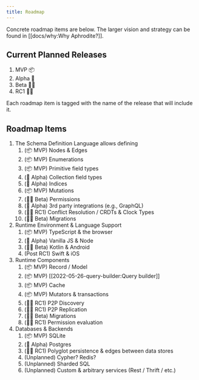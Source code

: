 ```yaml
---
title: Roadmap
---
```


Concrete roadmap items are below. The larger vision and strategy can be found in [[docs/why:Why Aphrodite?]].

## Current Planned Releases

1. MVP 📦
2. Alpha 💪
3. Beta 🤦‍♂️
4. RC1 🧚‍♀️

Each roadmap item is tagged with the name of the release that will include it.

## Roadmap Items

1. The Schema Definition Language allows defining
   1. (📦 MVP) Nodes & Edges
   2. (📦 MVP) Enumerations
   3. (📦 MVP) Primitive field types
   4. (💪 Alpha) Collection field types
   5. (💪 Alpha) Indices
   6. (📦 MVP) Mutations
   7. (🤦‍♂️ Beta) Permissions
   8. (💪 Alpha) 3rd party integrations (e.g., GraphQL)
   9. (🧚‍♀️ RC1) Conflict Resolution / CRDTs & Clock Types
   10. (🤦‍♂️ Beta) Migrations
2. Runtime Environment & Language Support
   1. (📦 MVP) TypeScript & the browser
   2. (💪 Alpha) Vanilla JS & Node
   3. (🤦‍♂️ Beta) Kotlin & Android
   4. (Post RC1) Swift & iOS
3. Runtime Components
   1. (📦 MVP) Record / Model
   2. (📦 MVP) [[2022-05-26-query-builder:Query builder]]
   3. (📦 MVP) Cache
   4. (📦 MVP) Mutators & transactions
   5. (🧚‍♀️ RC1) P2P Discovery
   6. (🧚‍♀️ RC1) P2P Replication
   7. (🤦‍♂️ Beta) Migrations
   8. (🧚‍♀️ RC1) Permission evaluation
4. Databases & Backends
   1. (📦 MVP) SQLite
   2. (💪 Alpha) Postgres
   3. (🧚‍♀️ RC1) Polyglot persistence & edges between data stores
   4. (Unplanned) Cypher? Redis?
   5. (Unplanned) Sharded SQL
   6. (Unplanned) Custom & arbitrary services (Rest / Thrift / etc.)